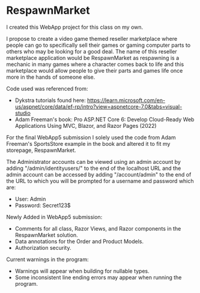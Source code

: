 # RespawnMarket

I created this WebApp project for this class on my own.

I propose to create a video game themed reseller marketplace where people can go to specifically sell their games or gaming computer parts to others who may be looking for a good deal. The name of this reseller marketplace application would be RespawnMarket as respawning is a mechanic in many games where a character comes back to life and this marketplace would allow people to give their parts and games life once more in the hands of someone else.

Code used was referenced from:
- Dykstra tutorials found here: https://learn.microsoft.com/en-us/aspnet/core/data/ef-rp/intro?view=aspnetcore-7.0&tabs=visual-studio
- Adam Freeman's book: Pro ASP.NET Core 6: Develop Cloud-Ready Web Applications Using MVC, Blazor, and Razor Pages (2022)

For the final WebApp5 submission I solely used the code from Adam Freeman's SportsStore example in the book and altered it to fit my storepage, RespawnMarket.

The Administrator accounts can be viewed using an admin account by adding "/admin/identityusers/" to the end of the localhost URL and the admin account can be accessed by adding "/account/admin" to the end of the URL to which you will be prompted for a username and password which are:
- User: Admin
- Password: Secret123$

Newly Added in WebApp5 submission:
- Comments for all class, Razor Views, and Razor components in the RespawnMarket solution.
- Data annotations for the Order and Product Models.
- Authorization security.

Current warnings in the program:
- Warnings will appear when building for nullable types.
- Some inconsistent line ending errors may appear when running the program.
